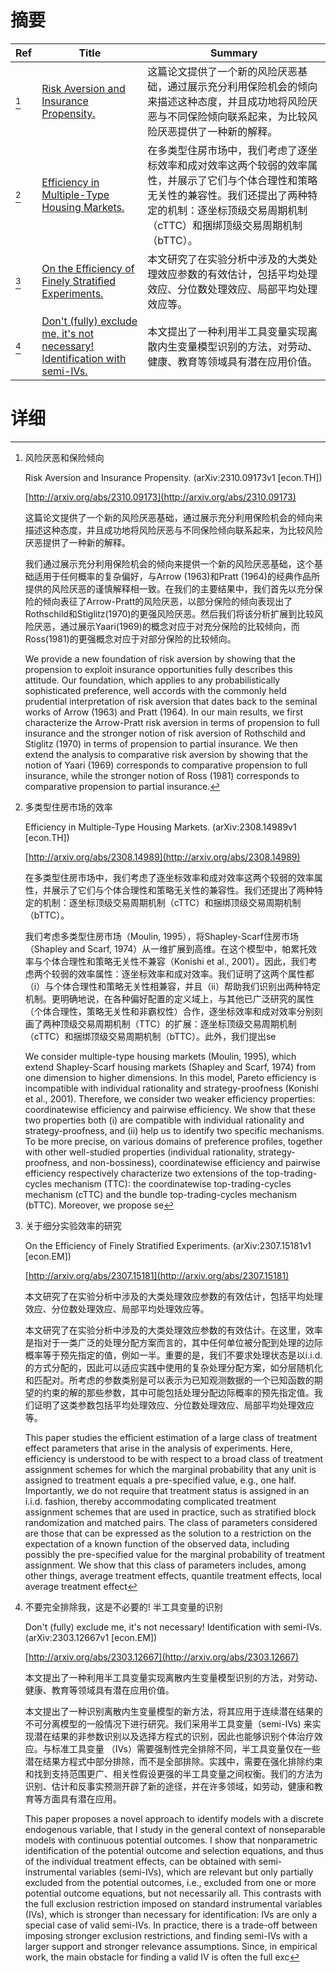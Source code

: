 # 摘要

| Ref | Title | Summary |
| --- | --- | --- |
| [^1] | [Risk Aversion and Insurance Propensity.](http://arxiv.org/abs/2310.09173) | 这篇论文提供了一个新的风险厌恶基础，通过展示充分利用保险机会的倾向来描述这种态度，并且成功地将风险厌恶与不同保险倾向联系起来，为比较风险厌恶提供了一种新的解释。 |
| [^2] | [Efficiency in Multiple-Type Housing Markets.](http://arxiv.org/abs/2308.14989) | 在多类型住房市场中，我们考虑了逐坐标效率和成对效率这两个较弱的效率属性，并展示了它们与个体合理性和策略无关性的兼容性。我们还提出了两种特定的机制：逐坐标顶级交易周期机制（cTTC）和捆绑顶级交易周期机制（bTTC）。 |
| [^3] | [On the Efficiency of Finely Stratified Experiments.](http://arxiv.org/abs/2307.15181) | 本文研究了在实验分析中涉及的大类处理效应参数的有效估计，包括平均处理效应、分位数处理效应、局部平均处理效应等。 |
| [^4] | [Don't (fully) exclude me, it's not necessary! Identification with semi-IVs.](http://arxiv.org/abs/2303.12667) | 本文提出了一种利用半工具变量实现离散内生变量模型识别的方法，对劳动、健康、教育等领域具有潜在应用价值。 |

# 详细

[^1]: 风险厌恶和保险倾向

    Risk Aversion and Insurance Propensity. (arXiv:2310.09173v1 [econ.TH])

    [http://arxiv.org/abs/2310.09173](http://arxiv.org/abs/2310.09173)

    这篇论文提供了一个新的风险厌恶基础，通过展示充分利用保险机会的倾向来描述这种态度，并且成功地将风险厌恶与不同保险倾向联系起来，为比较风险厌恶提供了一种新的解释。

    

    我们通过展示充分利用保险机会的倾向来提供一个新的风险厌恶基础，这个基础适用于任何概率的复杂偏好，与Arrow (1963)和Pratt (1964)的经典作品所提供的风险厌恶的谨慎解释相一致。在我们的主要结果中，我们首先以充分保险的倾向表征了Arrow-Pratt的风险厌恶，以部分保险的倾向表现出了Rothschild和Stiglitz(1970)的更强风险厌恶。然后我们将该分析扩展到比较风险厌恶，通过展示Yaari(1969)的概念对应于对充分保险的比较倾向，而Ross(1981)的更强概念对应于对部分保险的比较倾向。

    We provide a new foundation of risk aversion by showing that the propension to exploit insurance opportunities fully describes this attitude. Our foundation, which applies to any probabilistically sophisticated preference, well accords with the commonly held prudential interpretation of risk aversion that dates back to the seminal works of Arrow (1963) and Pratt (1964).  In our main results, we first characterize the Arrow-Pratt risk aversion in terms of propension to full insurance and the stronger notion of risk aversion of Rothschild and Stiglitz (1970) in terms of propension to partial insurance. We then extend the analysis to comparative risk aversion by showing that the notion of Yaari (1969) corresponds to comparative propension to full insurance, while the stronger notion of Ross (1981) corresponds to comparative propension to partial insurance.
    
[^2]: 多类型住房市场的效率

    Efficiency in Multiple-Type Housing Markets. (arXiv:2308.14989v1 [econ.TH])

    [http://arxiv.org/abs/2308.14989](http://arxiv.org/abs/2308.14989)

    在多类型住房市场中，我们考虑了逐坐标效率和成对效率这两个较弱的效率属性，并展示了它们与个体合理性和策略无关性的兼容性。我们还提出了两种特定的机制：逐坐标顶级交易周期机制（cTTC）和捆绑顶级交易周期机制（bTTC）。

    

    我们考虑多类型住房市场（Moulin, 1995），将Shapley-Scarf住房市场（Shapley and Scarf, 1974）从一维扩展到高维。在这个模型中，帕累托效率与个体合理性和策略无关性不兼容（Konishi et al., 2001）。因此，我们考虑两个较弱的效率属性：逐坐标效率和成对效率。我们证明了这两个属性都（i）与个体合理性和策略无关性相兼容，并且（ii）帮助我们识别出两种特定机制。更明确地说，在各种偏好配置的定义域上，与其他已广泛研究的属性（个体合理性，策略无关性和非霸权性）合作，逐坐标效率和成对效率分别刻画了两种顶级交易周期机制（TTC）的扩展：逐坐标顶级交易周期机制（cTTC）和捆绑顶级交易周期机制（bTTC）。此外，我们提出se

    We consider multiple-type housing markets (Moulin, 1995), which extend Shapley-Scarf housing markets (Shapley and Scarf, 1974) from one dimension to higher dimensions. In this model, Pareto efficiency is incompatible with individual rationality and strategy-proofness (Konishi et al., 2001). Therefore, we consider two weaker efficiency properties: coordinatewise efficiency and pairwise efficiency. We show that these two properties both (i) are compatible with individual rationality and strategy-proofness, and (ii) help us to identify two specific mechanisms. To be more precise, on various domains of preference profiles, together with other well-studied properties (individual rationality, strategy-proofness, and non-bossiness), coordinatewise efficiency and pairwise efficiency respectively characterize two extensions of the top-trading-cycles mechanism (TTC): the coordinatewise top-trading-cycles mechanism (cTTC) and the bundle top-trading-cycles mechanism (bTTC). Moreover, we propose se
    
[^3]: 关于细分实验效率的研究

    On the Efficiency of Finely Stratified Experiments. (arXiv:2307.15181v1 [econ.EM])

    [http://arxiv.org/abs/2307.15181](http://arxiv.org/abs/2307.15181)

    本文研究了在实验分析中涉及的大类处理效应参数的有效估计，包括平均处理效应、分位数处理效应、局部平均处理效应等。

    

    本文研究了在实验分析中涉及的大类处理效应参数的有效估计。在这里，效率是指对于一类广泛的处理分配方案而言的，其中任何单位被分配到处理的边际概率等于预先指定的值，例如一半。重要的是，我们不要求处理状态是以i.i.d.的方式分配的，因此可以适应实践中使用的复杂处理分配方案，如分层随机化和匹配对。所考虑的参数类别是可以表示为已知观测数据的一个已知函数的期望的约束的解的那些参数，其中可能包括处理分配边际概率的预先指定值。我们证明了这类参数包括平均处理效应、分位数处理效应、局部平均处理效应等。

    This paper studies the efficient estimation of a large class of treatment effect parameters that arise in the analysis of experiments. Here, efficiency is understood to be with respect to a broad class of treatment assignment schemes for which the marginal probability that any unit is assigned to treatment equals a pre-specified value, e.g., one half. Importantly, we do not require that treatment status is assigned in an i.i.d. fashion, thereby accommodating complicated treatment assignment schemes that are used in practice, such as stratified block randomization and matched pairs. The class of parameters considered are those that can be expressed as the solution to a restriction on the expectation of a known function of the observed data, including possibly the pre-specified value for the marginal probability of treatment assignment. We show that this class of parameters includes, among other things, average treatment effects, quantile treatment effects, local average treatment effect
    
[^4]: 不要完全排除我，这是不必要的! 半工具变量的识别

    Don't (fully) exclude me, it's not necessary! Identification with semi-IVs. (arXiv:2303.12667v1 [econ.EM])

    [http://arxiv.org/abs/2303.12667](http://arxiv.org/abs/2303.12667)

    本文提出了一种利用半工具变量实现离散内生变量模型识别的方法，对劳动、健康、教育等领域具有潜在应用价值。

    

    本文提出了一种识别离散内生变量模型的新方法，将其应用于连续潜在结果的不可分离模型的一般情况下进行研究。我们采用半工具变量（semi-IVs) 来实现潜在结果的非参数识别以及选择方程式的识别，因此也能够识别个体治疗效应。与标准工具变量 （IVs）需要强制性完全排除不同，半工具变量仅在一些潜在结果方程式中部分排除，而不是全部排除。实践中，需要在强化排除约束和找到支持范围更广、相关性假设更强的半工具变量之间权衡。我们的方法为识别、估计和反事实预测开辟了新的途径，并在许多领域，如劳动，健康和教育等方面具有潜在应用。

    This paper proposes a novel approach to identify models with a discrete endogenous variable, that I study in the general context of nonseparable models with continuous potential outcomes. I show that nonparametric identification of the potential outcome and selection equations, and thus of the individual treatment effects, can be obtained with semi-instrumental variables (semi-IVs), which are relevant but only partially excluded from the potential outcomes, i.e., excluded from one or more potential outcome equations, but not necessarily all. This contrasts with the full exclusion restriction imposed on standard instrumental variables (IVs), which is stronger than necessary for identification: IVs are only a special case of valid semi-IVs. In practice, there is a trade-off between imposing stronger exclusion restrictions, and finding semi-IVs with a larger support and stronger relevance assumptions. Since, in empirical work, the main obstacle for finding a valid IV is often the full exc
    

